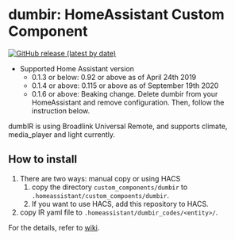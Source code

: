 # dumbir: HomeAssistant Custom Component 
[![GitHub release (latest by date)](https://img.shields.io/github/v/release/Thunderbird2086/ha-custom-component-dumbir)](https://github.com/Thunderbird2086/ha-custom-component-dumbir/releases/latest)<br>

* Supported Home Assistant version
  * 0.1.3 or below: 0.92 or above as of April 24th 2019
  * 0.1.4 or above: 0.115 or above as of September 19th 2020
  * 0.1.6 or above: Beaking change.  Delete dumbir from your HomeAssistant and remove configuration.  Then, follow the instruction below.

dumbIR is using Broadlink Universal Remote, and supports climate, media\_player and light currently.

## How to install
1. There are two ways: manual copy or using HACS
   1. copy the directory `custom_components/dumbir` to `.homeassistant/custom_compoents/dumbir`.
   1. If you want to use HACS, add this repository to HACS.
1. copy IR yaml file to `.homeassistant/dumbir_codes/<entity>/`.


For the details, refer to [wiki](https://github.com/Thunderbird2086/ha-custom-component-dumbir/wiki).
